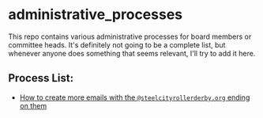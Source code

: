 # administrative_processes

This repo contains various administrative processes for board members or committee heads. It's definitely not going to be a complete list, but whenever anyone does something that seems relevant, I'll try to add it here.

## Process List:

- [How to create more emails with the `@steelcityrollerderby.org` ending on them]()
